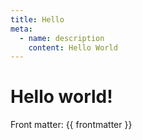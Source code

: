 ```yaml
---
title: Hello
meta:
  - name: description
    content: Hello World
---
```


<h1>Hello world!</h1>

Front matter: {{ frontmatter }}

<script setup>
import Counter2 from './Counter2.vue'
</script>

<Counter />
<br>
<Counter2 />
